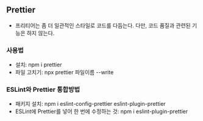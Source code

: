 ## Prettier

- 프리티어는 좀 더 일관적인 스타일로 코드를 다듬는다. 다만, 코드 품질과 관련된 기능은 하지 않는다.



### 사용법

- 설치: npm i prettier
- 파일 고치기: npx prettier 파일이름 --write



### ESLint와 Prettier 통합방법

- 패키지 설치: npm i eslint-config-prettier eslint-plugin-prettier
- ESLint에 Prettier를 넣어 한 번에 수정하는 것:  npm i eslint-plugin-prettier